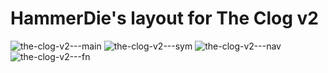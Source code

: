 # HammerDie's layout for The Clog v2

![the-clog-v2---main](https://user-images.githubusercontent.com/82640184/201549753-f8901936-0806-4566-9ea1-160fdbcaa326.jpg)
![the-clog-v2---sym](https://user-images.githubusercontent.com/82640184/201549770-b0dc704e-7998-40d1-a38a-5e166d9105ed.jpg)
![the-clog-v2---nav](https://user-images.githubusercontent.com/82640184/201549772-949ed9db-91d1-4ffc-a2ff-14f2bda73b35.jpg)
![the-clog-v2---fn](https://user-images.githubusercontent.com/82640184/201549776-934a4209-2ed2-4967-8867-0a3f4766eb75.jpg)
